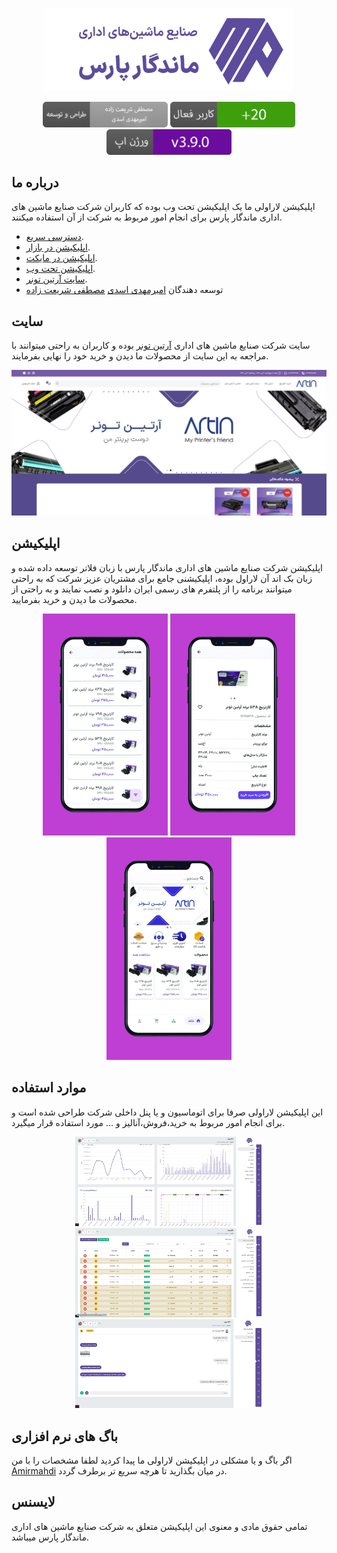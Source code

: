 <p align="center"><a href="https://mpsystem.ir" target="_blank"><img src="/public/assets/media/image/header-logo.png" width="400"></a></p>

<p align="center">
<img src="/public/assets/media/image/build.png" alt="build" width="200px">
<img src="/public/assets/media/image/users.png" alt="users" width="200px">
<img src="/public/assets/media/image/version.png" alt="version" width="200px">
</p>

## درباره ما

اپلیکیشن لاراولی ما یک اپلیکیشن تحت وب بوده که کاربران شرکت صنایع ماشین های اداری ماندگار پارس برای انجام امور مربوط به
شرکت از آن استفاده میکنند.

- [دسترسی سریع](https://mpsystem.ir).
- [اپلیکیشن در بازار](https://cafebazaar.ir/app/com.example.artintoner).
- [اپلیکیشن در مایکت](https://myket.ir/app/com.example.artintoner).
- [اپلیکیشن تحت وب](https://app.mpsystem.ir/pwa/).
- [سایت آرتین تونر](https://artintoner.com).
- توسعه دهندگان [امیرمهدی اسدی](https://t.me/Amirmhdi_Asd) [مصطفی شریعت زاده](https://t.me/m_shariatzadeh)

## سایت

سایت شرکت صنایع ماشین های اداری [آرتین تونر](https://artintoner.com) بوده و کاربران به راحتی میتوانند با مراجعه به این
سایت از محصولات ما دیدن و خرید خود را نهایی بفرمایند.
<p align="center">
<img src="/public/assets/media/image/artin/1.png" alt="build" width="600px">
</p>

## اپلیکیشن

اپلیکیشن شرکت صنایع ماشین های اداری ماندگار پارس با زبان فلاتر توسعه داده شده و زبان بک اند آن لاراول بوده، اپلیکیشنی
جامع برای مشتریان عزیز شرکت که به راحتی میتوانند برنامه را از پلتفرم های رسمی ایران دانلود و نصب نمایند و به راحتی از
محصولات ما دیدن و خرید بفرمایید.
<p align="center">
<img src="/public/assets/media/image/app/1.jpg" alt="build" width="200px">
<img src="/public/assets/media/image/app/2.jpg" alt="users" width="200px">
<img src="/public/assets/media/image/app/3.jpg" alt="version" width="200px">
</p>

## موارد استفاده

این اپلیکیشن لاراولی صرفا برای اتوماسیون و یا پنل داخلی شرکت طراحی شده است و برای انجام امور مربوط به خرید،فروش،آنالیز
و ... مورد استفاده قرار میگیرد.
<p align="center">
<img src="/public/assets/media/image/mp/1.png" alt="build" width="300px">
<img src="/public/assets/media/image/mp/2.png" alt="users" width="300px">
<img src="/public/assets/media/image/mp/3.png" alt="version" width="300px">
</p>

## باگ های نرم افزاری

اگر باگ و یا مشکلی در اپلیکیشن لاراولی ما پیدا کردید لطفا مشخصات را با من [Amirmahdi](mailto:mandegarparsco@gmail.com)
در میان بگذارید تا هرچه سریع تر برطرف گردد.

## لایسنس

تمامی حقوق مادی و معنوی این اپلیکیشن متعلق به شرکت صنایع ماشین های اداری ماندگار پارس میباشد.

